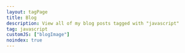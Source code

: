 ```yaml
---
layout: tagPage
title: Blog
description: View all of my blog posts tagged with "javascript"
tag: javascript
customJS: ["blogImage"]
noindex: true
---
```

